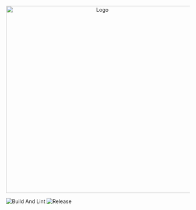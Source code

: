 <p align="center">
  <img alt="Logo" src="https://user-images.githubusercontent.com/12670155/105022470-299d5f00-5a8d-11eb-8c55-64b5b6f5b6c0.png" width="512px">
</p>

![Build And Lint](https://github.com/calmery-chan/metanen0x0.exe/workflows/Build%20And%20Lint/badge.svg)
![Release](https://github.com/calmery-chan/metanen0x0.exe/workflows/Release/badge.svg)
